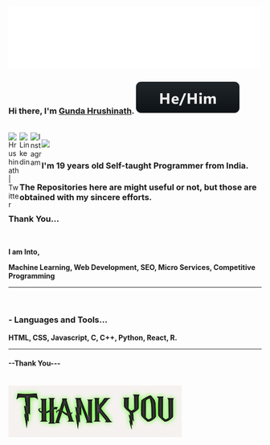 [![Header](https://github.com/GundaHrushinath/GundaHrushinath/blob/master/My_Name_logo.gif)](https://martinheinz.dev/)
### Hi there, I'm [Gunda Hrushinath](https://gundahrushinath.github.io/).  <img src="https://raw.githubusercontent.com/8bithemant/8bithemant/master/svg/pronouns/hehim.svg" >


<br/>
<a href="https://twitter.com/hrushinath">
  <img align="left" alt="Hrushinath| Twitter" width="22px" src="https://cdn.jsdelivr.net/npm/simple-icons@v3/icons/twitter.svg" />
</a>
<a href="https://www.linkedin.com/in/gundahrushinath/">
  <img align="left" alt="Linkedin" width="22px" src="https://cdn.jsdelivr.net/npm/simple-icons@v3/icons/linkedin.svg" />
</a>
<a href="https://www.instagram.com/itsme_hrushi/">
  <img align="left" alt="Instagram" width="22px" src="https://cdn.jsdelivr.net/npm/simple-icons@v3/icons/instagram.svg" />
</a>

![](https://visitor-badge.glitch.me/badge?page_id=GundaHrushinath.GundaHrushinath)


### I'm 19 years old Self-taught Programmer from India.


### The Repositories here are might useful or not, but those are obtained with my sincere efforts.

### Thank You...

<br />


**I am Into,**

**Machine Learning, Web Development, SEO, Micro Services, Competitive Programming**
<br />

*************

<br />

### - Languages and Tools...
**HTML, CSS, Javascript, C, C++, Python, React, R.**
</p>

***********************************

#### --Thank You---
<br />
<img align="center" alt="GIF" src="https://github.com/GundaHrushinath/GundaHrushinath/blob/master/Thank%20you.gif" />
<br />
